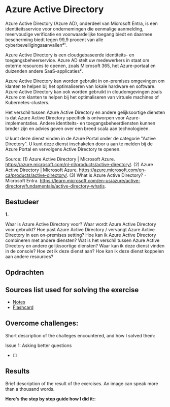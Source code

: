 # Azure Active Directory

Azure Active Directory (Azure AD), onderdeel van Microsoft Entra, is een identiteitsservice voor ondernemingen die eenmalige aanmelding, meervoudige verificatie en voorwaardelijke toegang biedt en daarmee bescherming biedt tegen 99,9 procent van alle cyberbeveiligingsaanvallen³¹.

Azure Active Directory is een cloudgebaseerde identiteits- en toegangsbeheerservice. Azure AD stelt uw medewerkers in staat om externe resources te openen, zoals Microsoft 365, het Azure-portaal en duizenden andere SaaS-applicaties².

Azure Active Directory kan worden gebruikt in on-premises omgevingen om klanten te helpen bij het optimaliseren van lokale hardware en software. Azure Active Directory kan ook worden gebruikt in cloudomgevingen zoals Azure om klanten te helpen bij het optimaliseren van virtuele machines of Kubernetes-clusters.

Het verschil tussen Azure Active Directory en andere gelijksoortige diensten is dat Azure Active Directory specifiek is ontworpen voor Azure-implementaties. Andere identiteits- en toegangsbeheerdiensten kunnen breder zijn en advies geven over een breed scala aan technologieën.

U kunt deze dienst vinden in de Azure Portal onder de categorie "Active Directory". U kunt deze dienst inschakelen door u aan te melden bij de Azure Portal en vervolgens Active Directory te openen.

Source:
(1) Azure Active Directory | Microsoft Azure. https://azure.microsoft.com/nl-nl/products/active-directory/.
(2) Azure Active Directory | Microsoft Azure. https://azure.microsoft.com/en-ca/products/active-directory/.
(3) What is Azure Active Directory? - Microsoft Entra. https://learn.microsoft.com/en-us/azure/active-directory/fundamentals/active-directory-whatis.

## Bestudeer

**1.**

<!-- I want to learn about Azure Active Directory. Identify and share the most important 20% of learnings from this topic that will help me understand 80% of it. -->

Waar is Azure Active Directory voor?
Waar wordt Azure Active Directory voor gebruikt?
Hoe past Azure Active Directory / vervangt Azure Active Directory in een on-premises setting?
Hoe kan ik Azure Active Directory combineren met andere diensten?
Wat is het verschil tussen Azure Active Directory en andere gelijksoortige diensten?
Waar kan ik deze dienst vinden in de console?
Hoe zet ik deze dienst aan?
Hoe kan ik deze dienst koppelen aan andere resources?

## Opdrachten

## Sources list used for solving the exercise

- [Notes]()
- [Flashcard]()

## Overcome challenges:

Short description of the challeges encountered, and how I solved them:

Issue 1: Asking better questions

- [ ]

## Results

Brief description of the result of the exercises. An image can speak more than a thousand words.

**Here's the step by step guide how I did it::**
